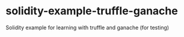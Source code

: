 # solidity-example-truffle-ganache
Solidity example for learning with truffle and ganache (for testing)
